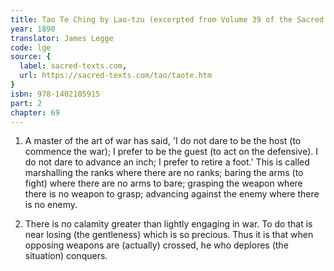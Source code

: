 ```yaml
---
title: Tao Te Ching by Lao-tzu (excerpted from Volume 39 of the Sacred Books of the East.)
year: 1890
translator: James Legge
code: lge
source: {
  label: sacred-texts.com,
  url: https://sacred-texts.com/tao/taote.htm
}
isbn: 978-1402185915
part: 2
chapter: 69
---
```

1. A master of the art of war has said, 'I do not dare to be the host
(to commence the war); I prefer to be the guest (to act on the defensive).
I do not dare to advance an inch; I prefer to retire a foot.' This
is called marshalling the ranks where there are no ranks; baring the
arms (to fight) where there are no arms to bare; grasping the weapon
where there is no weapon to grasp; advancing against the enemy where
there is no enemy. 

2. There is no calamity greater than lightly engaging in war. To do
that is near losing (the gentleness) which is so precious. Thus it
is that when opposing weapons are (actually) crossed, he who deplores
(the situation) conquers.
